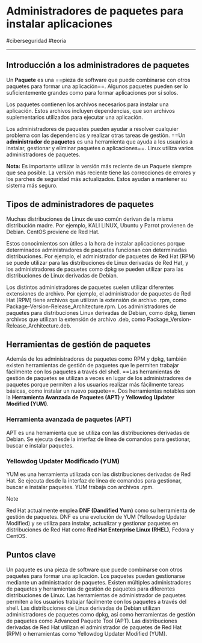 # Administradores de paquetes para instalar aplicaciones
#ciberseguridad #teoria 

---
## Introducción a los administradores de paquetes

Un **Paquete** es una ==pieza de software que puede combinarse con otros paquetes para formar una aplicación==. Algunos paquetes pueden ser lo suficientemente grandes como para formar aplicaciones por sí solos.

Los paquetes contienen los archivos necesarios para instalar una aplicación. Estos archivos incluyen dependencias, que son archivos suplementarios utilizados para ejecutar una aplicación.

Los administradores de paquetes pueden ayudar a resolver cualquier problema con las dependencias y realizar otras tareas de gestión. ==Un **administrador de paquetes** es una herramienta que ayuda a los usuarios a instalar, gestionar y eliminar paquetes o aplicaciones==. Linux utiliza varios administradores de paquetes.

**Nota:** Es importante utilizar la versión más reciente de un Paquete siempre que sea posible. La versión más reciente tiene las correcciones de errores y los parches de seguridad más actualizados. Estos ayudan a mantener su sistema más seguro.
## Tipos de administradores de paquetes

Muchas distribuciones de Linux de uso común derivan de la misma distribución madre. Por ejemplo, KALI LINUX, Ubuntu y Parrot provienen de Debian. CentOS proviene de Red Hat.

Estos conocimientos son útiles a la hora de instalar aplicaciones porque determinados administradores de paquetes funcionan con determinadas distribuciones. Por ejemplo, el administrador de paquetes de Red Hat (RPM) se puede utilizar para las distribuciones de Linux derivadas de Red Hat, y los administradores de paquetes como dpkg se pueden utilizar para las distribuciones de Linux derivadas de Debian.

Los distintos administradores de paquetes suelen utilizar diferentes extensiones de archivo. Por ejemplo, el administrador de paquetes de Red Hat (RPM) tiene archivos que utilizan la extensión de archivo .rpm, como Package-Version-Release_Architecture.rpm. Los administradores de paquetes para distribuciones Linux derivadas de Debian, como dpkg, tienen archivos que utilizan la extensión de archivo .deb, como Package_Version-Release_Architecture.deb.
## Herramientas de gestión de paquetes

Además de los administradores de paquetes como RPM y dpkg, también existen herramientas de gestión de paquetes que le permiten trabajar fácilmente con los paquetes a través del shell. ==Las herramientas de gestión de paquetes se utilizan a veces en lugar de los administradores de paquetes porque permiten a los usuarios realizar más fácilmente tareas básicas, como instalar un nuevo paquete==. Dos herramientas notables son la **Herramienta Avanzada de Paquetes (APT)** y **Yellowdog Updater Modified (YUM)**.
### **Herramienta avanzada de paquetes (APT)**

APT es una herramienta que se utiliza con las distribuciones derivadas de Debian. Se ejecuta desde la interfaz de línea de comandos para gestionar, buscar e instalar paquetes.
### **Yellowdog Updater Modificado (YUM)**

YUM es una herramienta utilizada con las distribuciones derivadas de Red Hat. Se ejecuta desde la interfaz de línea de comandos para gestionar, buscar e instalar paquetes. YUM trabaja con archivos .rpm.

> [!NOTE]
> Red Hat actualmente emplea **DNF (Dandified Yum)** como su herramienta de gestión de paquetes. DNF es una evolución de YUM (Yellowdog Updater Modified) y se utiliza para instalar, actualizar y gestionar paquetes en distribuciones de Red Hat como **Red Hat Enterprise Linux (RHEL)**, Fedora y CentOS.
## Puntos clave

Un paquete es una pieza de software que puede combinarse con otros paquetes para formar una aplicación. Los paquetes pueden gestionarse mediante un administrador de paquetes. Existen múltiples administradores de paquetes y herramientas de gestión de paquetes para diferentes distribuciones de Linux. Las herramientas de administrador de paquetes permiten a los usuarios trabajar fácilmente con los paquetes a través del shell. Las distribuciones de Linux derivadas de Debian utilizan administradores de paquetes como dpkg, así como herramientas de gestión de paquetes como Advanced Paquete Tool (APT). Las distribuciones derivadas de Red Hat utilizan el administrador de paquetes de Red Hat (RPM) o herramientas como Yellowdog Updater Modified (YUM).